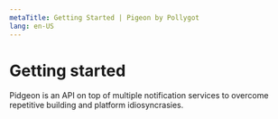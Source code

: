 ```yaml
---
metaTitle: Getting Started | Pigeon by Pollygot
lang: en-US
---
```


# Getting started

Pidgeon is an API on top of multiple notification services to overcome repetitive building and platform idiosyncrasies.

